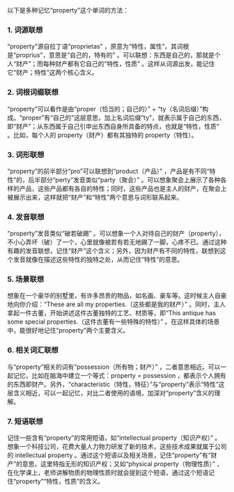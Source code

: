 以下是多种记忆“property”这个单词的方法：
### 1. 词源联想
“property”源自拉丁语“proprietas” ，原意为“特性，属性”，其词根是“proprius”，意思是“自己的，特有的” 。可以联想：东西是自己的，那就是个人“财产”；而每种财产都有它自己的“特性，性质” 。这样从词源出发，能记住它“财产；特性”这两个核心含义。
### 2. 词根词缀联想
“property”可以看作是由“proper（恰当的；自己的）” + “ty（名词后缀）”构成。“proper”有“自己的”这层意思，加上名词后缀“ty”，就表示属于自己的东西，即“财产”；从东西属于自己引申出东西自身所具备的特点，也就是“特性，性质” 。比如，每个人的 property（财产）都有其独特的 property（特性）。
### 3. 词形联想
“property”的前半部分“pro”可以联想到“product（产品）” ，产品是有不同“特性”的，后半部分“perty”发音类似“party（聚会）” 。可以想象聚会上展示了各种各样的产品，这些产品都有各自的特性；同时，这些产品也是主人的财产，在聚会上被展示出来，这样就把“财产”和“特性”两个意思与词形联系起来。
### 4. 发音联想
“property”发音类似“破若破踢” 。可以想象一个人对待自己的财产（property），不小心弄坏（破）了一个，心里就像被若有若无地踢了一脚，心疼不已。通过这种有趣的发音联想，记住“财产”这个含义；另外，因为财产有不同的特性，联想到这个发音就像在描述这些特性的独特之处，从而记住“特性”的意思。
### 5. 场景联想
想象在一个豪华的别墅里，有许多昂贵的物品，如名画、豪车等。这时候主人自豪地向你介绍：“These are all my properties.（这些都是我的财产）” 。同时，主人拿起一件古董，开始讲述这件古董独特的工艺、材质等，即“This antique has some special properties.（这件古董有一些特殊的特性）” 。在这样具体的场景中，能很好地记住“property”两个主要含义。
### 6. 相关词汇联想
与“property”相关的词有“possession（所有物；财产）” ，二者意思相近。可以一起记忆，比如在脑海中建立一个等式：property = possession ，都表示个人拥有的东西即财产。另外，“characteristic（特性，特征）”与“property”表示“特性”这层含义相近，可以一起记忆，对比二者使用的语境，加深对“property”含义的理解。
### 7. 短语联想
记住一些含有“property”的常用短语，如“intellectual property（知识产权）” 。想象一个科技公司，花费大量人力物力研发了新的技术，这些技术成果就属于公司的 intellectual property 。通过这个短语以及相关场景，记住“property”有“财产”的意思，这里特指无形的知识产权；又如“physical property（物理性质）” ，在化学课上，老师讲解物质的物理性质时就会提到这个短语，通过这个短语记住“property”“特性，性质”的含义。 